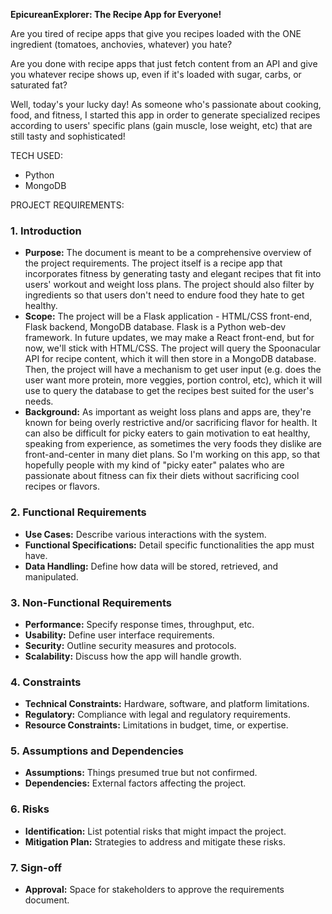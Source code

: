 **EpicureanExplorer: The Recipe App for Everyone!**

Are you tired of recipe apps that give you recipes loaded with the ONE ingredient (tomatoes, anchovies, whatever) you hate?

Are you done with recipe apps that just fetch content from an API and give you whatever recipe shows up, even if it's loaded with sugar, carbs, or saturated fat?

Well, today's your lucky day! As someone who's passionate about cooking, food, and fitness, I started this app in order to generate specialized recipes according to users' specific plans (gain muscle, lose weight, etc) that are still tasty and sophisticated!

TECH USED:
- Python
- MongoDB

PROJECT REQUIREMENTS:

### 1. **Introduction**
   - **Purpose:** 
      The document is meant to be a comprehensive overview of the project requirements. The project itself is a recipe app that incorporates
      fitness by generating tasty and elegant recipes that fit into users' workout and weight loss plans. The project should also filter by ingredients so that users don't need to endure food they hate to get healthy.
   - **Scope:** 
      The project will be a Flask application - HTML/CSS front-end, Flask backend, MongoDB database. Flask is a Python web-dev framework. In future updates, we may make a React front-end, but for now, we'll stick with HTML/CSS. The project will query the Spoonacular API for recipe content, which it will then store in a MongoDB database. Then, the project will have a mechanism to get user input (e.g. does the user want more protein, more veggies, portion control, etc), which it will use to query the database to get the recipes best suited for the user's needs.
   - **Background:** 
      As important as weight loss plans and apps are, they're known for being overly restrictive and/or sacrificing flavor for health. It
      can also be difficult for picky eaters to gain motivation to eat healthy, speaking from experience, as sometimes the very foods they
      dislike are front-and-center in many diet plans. So I'm working on this app, so that hopefully people with my kind of "picky eater"
      palates who are passionate about fitness can fix their diets without sacrificing cool recipes or flavors. 

### 2. **Functional Requirements**
   - **Use Cases:** Describe various interactions with the system.
   - **Functional Specifications:** Detail specific functionalities the app must have.
   - **Data Handling:** Define how data will be stored, retrieved, and manipulated.

### 3. **Non-Functional Requirements**
   - **Performance:** Specify response times, throughput, etc.
   - **Usability:** Define user interface requirements.
   - **Security:** Outline security measures and protocols.
   - **Scalability:** Discuss how the app will handle growth.

### 4. **Constraints**
   - **Technical Constraints:** Hardware, software, and platform limitations.
   - **Regulatory:** Compliance with legal and regulatory requirements.
   - **Resource Constraints:** Limitations in budget, time, or expertise.

### 5. **Assumptions and Dependencies**
   - **Assumptions:** Things presumed true but not confirmed.
   - **Dependencies:** External factors affecting the project.

### 6. **Risks**
   - **Identification:** List potential risks that might impact the project.
   - **Mitigation Plan:** Strategies to address and mitigate these risks.

### 7. **Sign-off**
   - **Approval:** Space for stakeholders to approve the requirements document.
